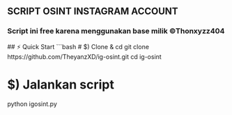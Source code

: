 
## SCRIPT OSINT INSTAGRAM ACCOUNT 
<h3>Script ini free karena menggunakan base milik ©Thonxyzz404</h3>
## ⚡️ Quick Start
```bash
# $) Clone & cd
git clone https://github.com/TheyanzXD/ig-osint.git
cd ig-osint

# $) Jalankan script
python igosint.py

```
